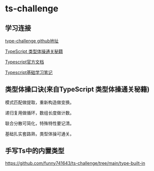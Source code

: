 # ts-challenge

## 学习连接
[type-challenge github地址](https://github.com/type-challenges/type-challenges)

[TypeScript 类型体操通关秘籍](https://juejin.cn/book/7047524421182947366)

[Typescript官方文档](https://www.typescriptlang.org/docs/)

[Typescript基础学习笔记](https://github.com/lin0606/note/blob/main/Typescript/base.md)

## 类型体操口诀(来自TypeScript 类型体操通关秘籍)
模式匹配做提取，重新构造做变换。

递归复用做循环，数组长度做计数。

联合分散可简化，特殊特性要记清。

基础扎实套路熟，类型体操可通关。

## 手写Ts中的内置类型

https://github.com/funny741643/ts-challenge/tree/main/type-built-in

